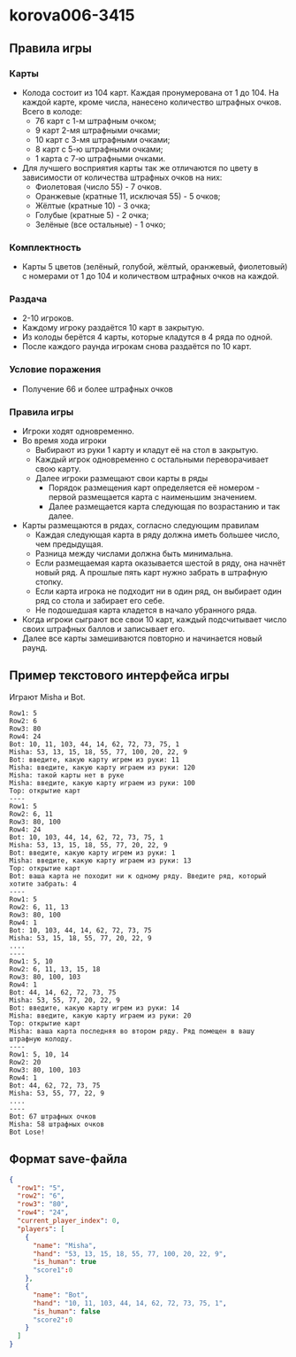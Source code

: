 # korova006-3415

## Правила игры

### Карты

* Колода состоит из 104 карт. Каждая пронумерована от 1 до 104. На каждой карте, кроме числа, нанесено количество штрафных очков. Всего в колоде:
  * 76 карт с 1-м штрафным очком;
  * 9 карт 2-мя штрафными очками;
  * 10 карт с 3-мя штрафными очками;
  * 8 карт с 5-ю штрафными очками;
  * 1 карта с 7-ю штрафными очками.
* Для лучшего восприятия карты так же отличаются по цвету в зависимости от количества штрафных очков на них:
  * Фиолетовая (число 55) - 7 очков.
  * Оранжевые (кратные 11, исключая 55) - 5 очков;
  * Жёлтые (кратные 10) - 3 очка;
  * Голубые (кратные 5) - 2 очка;
  * Зелёные (все остальные) - 1 очко;

### Комплектность

* Карты 5 цветов (зелёный, голубой, жёлтый, оранжевый, фиолетовый) с номерами от 1 до 104 и количеством штрафных очков на каждой.

### Раздача

* 2-10 игроков.
* Каждому игроку раздаётся 10 карт в закрытую.
* Из колоды берётся 4 карты, которые кладутся в 4 ряда по одной.
* После каждого раунда игрокам снова раздаётся по 10 карт.

### Условие поражения

* Получение 66 и более штрафных очков

### Правила игры

* Игроки ходят одновременно.
* Во время хода игроки
  * Выбирают из руки 1 карту и кладут её на стол в закрытую.
  * Каждый игрок одновременно с остальными переворачивает свою карту.
  * Далее игроки размещают свои карты в ряды
    * Порядок размещения карт определяется её номером - первой размещается карта с наименьшим значением.
    * Далее размещается карта следующая по возрастанию и так далее.
* Карты размещаются в рядах, согласно следующим правилам
  * Каждая следующая карта в ряду должна иметь большее число, чем предыдущая.
  * Разница между числами должна быть минимальна.
  * Если размещаемая карта оказывается шестой в ряду, она начнёт новый ряд. А прошлые пять карт нужно забрать в штрафную стопку.
  * Если карта игрока не подходит ни в один ряд, он выбирает один ряд со стола и забирает его себе.
  * Не подошедшая карта кладется в начало убранного ряда.
* Когда игроки сыграют все свои 10 карт, каждый подсчитывает число своих штрафных баллов и записывает его.
* Далее все карты замешиваются повторно и начинается новый раунд.

## Пример текстового интерфейса игры

Играют Misha и Bot.

```
Row1: 5
Row2: 6
Row3: 80
Row4: 24
Bot: 10, 11, 103, 44, 14, 62, 72, 73, 75, 1
Misha: 53, 13, 15, 18, 55, 77, 100, 20, 22, 9
Bot: введите, какую карту игрем из руки: 11
Misha: введите, какую карту играем из руки: 120
Misha: такой карты нет в руке
Misha: введите, какую карту играем из руки: 100
Top: открытие карт
----
Row1: 5
Row2: 6, 11
Row3: 80, 100
Row4: 24
Bot: 10, 103, 44, 14, 62, 72, 73, 75, 1
Misha: 53, 13, 15, 18, 55, 77, 20, 22, 9
Bot: введите, какую карту игрем из руки: 1
Misha: введите, какую карту играем из руки: 13
Top: открытие карт
Bot: ваша карта не походит ни к одному ряду. Введите ряд, который хотите забрать: 4
----
Row1: 5
Row2: 6, 11, 13
Row3: 80, 100
Row4: 1
Bot: 10, 103, 44, 14, 62, 72, 73, 75
Misha: 53, 15, 18, 55, 77, 20, 22, 9
....
----
Row1: 5, 10
Row2: 6, 11, 13, 15, 18
Row3: 80, 100, 103
Row4: 1
Bot: 44, 14, 62, 72, 73, 75
Misha: 53, 55, 77, 20, 22, 9
Bot: введите, какую карту игрем из руки: 14
Misha: введите, какую карту играем из руки: 20
Top: открытие карт
Misha: ваша карта последняя во втором ряду. Ряд помещен в вашу штрафную колоду.
----
Row1: 5, 10, 14
Row2: 20
Row3: 80, 100, 103
Row4: 1
Bot: 44, 62, 72, 73, 75
Misha: 53, 55, 77, 22, 9
....
----
Bot: 67 штрафных очков
Misha: 58 штрафных очков
Bot Lose!
```
## Формат save-файла

```json
{
  "row1": "5",
  "row2": "6",
  "row3": "80",
  "row4": "24",
  "current_player_index": 0,
  "players": [
    {
      "name": "Misha",
      "hand": "53, 13, 15, 18, 55, 77, 100, 20, 22, 9",
      "is_human": true
      "score1":0
    },
    {
      "name": "Bot",
      "hand": "10, 11, 103, 44, 14, 62, 72, 73, 75, 1",
      "is_human": false
      "score2":0
    }
  ]
}
